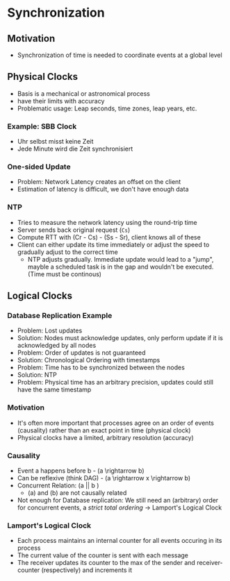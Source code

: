 # Synchronization

## Motivation
- Synchronization of time is needed to coordinate events at a global level

## Physical Clocks
- Basis is a mechanical or astronomical process
- have their limits with accuracy
- Problematic usage: Leap seconds, time zones, leap years, etc.

### Example: SBB Clock
- Uhr selbst misst keine Zeit
- Jede Minute wird die Zeit synchronisiert

### One-sided Update
- Problem: Network Latency creates an offset on the client
- Estimation of latency is difficult, we don't have enough data

### NTP
- Tries to measure the network latency using the round-trip time
- Server sends back original request (`Cs`)
- Compute RTT with (Cr - Cs) - (Ss - Sr), client knows all of these
- Client can either update its time immediately or adjust the speed to gradually adjust to the correct time
    - NTP adjusts gradually. Immediate update would lead to a "jump", mayble a scheduled task is in the gap and wouldn't be executed. (Time must be continous)

## Logical Clocks
### Database Replication Example
- Problem: Lost updates
- Solution: Nodes must acknowledge updates, only perform update if it is acknowledged by all nodes
- Problem: Order of updates is not guaranteed
- Solution: Chronological Ordering with timestamps
- Problem: Time has to be synchronized between the nodes
- Solution: NTP
- Problem: Physical time has an arbitrary precision, updates could still have the same timestamp

### Motivation
- It's often more important that processes agree on an order of events (causality) rather than an exact point in time (physical clock)
- Physical clocks have a limited, arbitrary resolution (accuracy)

### Causality
- Event a happens before b - \(a \rightarrow b\)
- Can be reflexive (think DAG) - \(a \rightarrow x \rightarrow b\)
- Concurrent Relation: \(a || b \)
    - \(a\) and \(b\) are not causally related
- Not enough for Database replication: We still need an (arbitrary) order for concurrent events, a *strict total ordering* -> Lamport's Logical Clock

### Lamport's Logical Clock
- Each process maintains an internal counter for all events occuring in its process
- The current value of the counter is sent with each message
- The receiver updates its counter to the max of the sender and receiver-counter (respectively) and increments it
